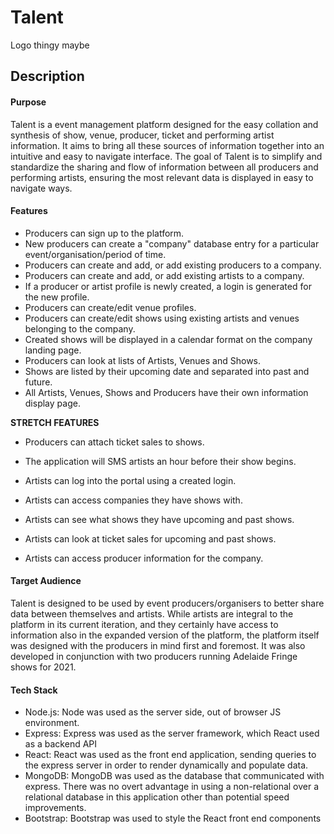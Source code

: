 # Talent

Logo thingy maybe

## Description

#### Purpose
Talent is a event management platform designed for the easy collation and synthesis of show, venue, producer, ticket and performing artist information. It aims to bring all these sources of information together into an intuitive and easy to navigate interface. The goal of Talent is to simplify and standardize the sharing and flow of information between all producers and performing artists, ensuring the most relevant data is displayed in easy to navigate ways.

#### Features
-  Producers can sign up to the platform.
-  New producers can create a "company" database entry for a particular event/organisation/period of time.
-  Producers can create and add, or add existing producers to a company.
-  Producers can create and add, or add existing artists to a company.
-  If a producer or artist profile is newly created, a login is generated for the new profile.
-  Producers can create/edit venue profiles.
-  Producers can create/edit shows using existing artists and venues belonging to the company.
-  Created shows will be displayed in a calendar format on the company landing page.
-  Producers can look at lists of Artists, Venues and Shows.
-  Shows are listed by their upcoming date and separated into past and future.
-  All Artists, Venues, Shows and Producers have their own information display page. 

__STRETCH FEATURES__

- Producers can attach ticket sales to shows.
- The application will SMS artists an hour before their show begins.

- Artists can log into the portal using a created login.
- Artists can access companies they have shows with.
- Artists can see what shows they have upcoming and past shows.
- Artists can look at ticket sales for upcoming and past shows.
- Artists can access producer information for the company.

#### Target Audience
Talent is designed to be used by event producers/organisers to better share data between themselves and artists. While artists are integral to the platform in its current iteration, and they certainly have access to information also in the expanded version of the platform, the platform itself was designed with the producers in mind first and foremost. It was also developed in conjunction with two producers running Adelaide Fringe shows for 2021.

#### Tech Stack
- Node.js: Node was used as the server side, out of browser JS environment.
- Express: Express was used as the server framework, which React used as a backend API
- React: React was used as the front end application, sending queries to the express server in order to render dynamically and populate data.
- MongoDB: MongoDB was used as the database that communicated with express. There was no overt advantage in using a non-relational over a relational database in this application other than potential speed improvements.
- Bootstrap: Bootstrap was used to style the React front end components